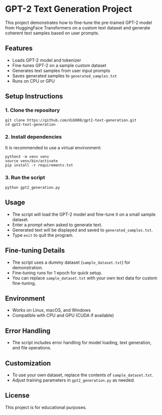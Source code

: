 # GPT-2 Text Generation Project

This project demonstrates how to fine-tune the pre-trained GPT-2 model from HuggingFace Transformers on a custom text dataset and generate coherent text samples based on user prompts.

## Features
- Loads GPT-2 model and tokenizer
- Fine-tunes GPT-2 on a sample custom dataset
- Generates text samples from user input prompts
- Saves generated samples to `generated_samples.txt`
- Runs on CPU or GPU

## Setup Instructions

### 1. Clone the repository
```
git clone https://github.com/dib008/gpt2-text-generation.git
cd gpt2-text-generation
```

### 2. Install dependencies
It is recommended to use a virtual environment:
```
python3 -m venv venv
source venv/bin/activate
pip install -r requirements.txt
```

### 3. Run the script
```
python gpt2_generation.py
```

## Usage
- The script will load the GPT-2 model and fine-tune it on a small sample dataset.
- Enter a prompt when asked to generate text.
- Generated text will be displayed and saved to `generated_samples.txt`.
- Type `exit` to quit the program.

## Fine-tuning Details
- The script uses a dummy dataset (`sample_dataset.txt`) for demonstration.
- Fine-tuning runs for 1 epoch for quick setup.
- You can replace `sample_dataset.txt` with your own text data for custom fine-tuning.

## Environment
- Works on Linux, macOS, and Windows
- Compatible with CPU and GPU (CUDA if available)

## Error Handling
- The script includes error handling for model loading, text generation, and file operations.

## Customization
- To use your own dataset, replace the contents of `sample_dataset.txt`.
- Adjust training parameters in `gpt2_generation.py` as needed.

## License
This project is for educational purposes.